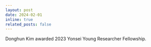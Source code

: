 ```yaml
---
layout: post
date: 2024-02-01
inline: true
related_posts: false
---
```


Donghun Kim awarded 2023 Yonsei Young Researcher Fellowship.